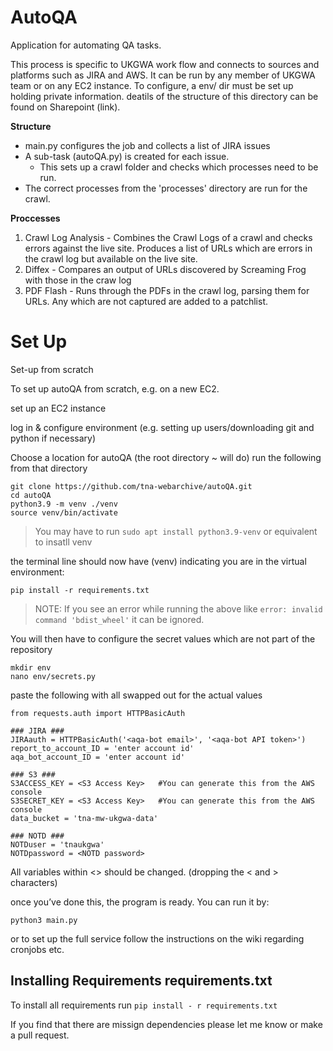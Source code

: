 # AutoQA
Application for automating QA tasks. 

This process is specific to UKGWA work flow and connects to sources and platforms such as JIRA and AWS.
It can be run by any member of UKGWA team or on any EC2 instance.
To configure, a env/ dir must be set up holding private information. deatils of the structure of this directory can be found on Sharepoint (link).

**Structure**
- main.py configures the job and collects a list of JIRA issues
- A sub-task (autoQA.py) is created for each issue. 
  - This sets up a crawl folder and checks which processes need to be run.
- The correct processes from the 'processes' directory are run for the crawl.

**Proccesses**
1. Crawl Log Analysis - Combines the Crawl Logs of a crawl and checks errors against the live site. Produces a list of URLs which are errors in the crawl log but available on the live site.
2. Diffex - Compares an output of URLs discovered by Screaming Frog with those in the craw log
3. PDF Flash - Runs through the PDFs in the crawl log, parsing them for URLs. Any which are not captured are added to a patchlist.

# Set Up

Set-up from scratch

To set up autoQA from scratch, e.g. on a new EC2.

set up an EC2 instance

log in & configure environment (e.g. setting up users/downloading git and python if necessary)

Choose a location for autoQA (the root directory ~ will do) run the following from that directory

```
git clone https://github.com/tna-webarchive/autoQA.git
cd autoQA
python3.9 -m venv ./venv
source venv/bin/activate
```
> You may have to run `sudo apt install python3.9-venv` or equivalent to insatll venv 

the terminal line should now have (venv) indicating you are in the virtual environment:

```
pip install -r requirements.txt
```
>NOTE: If you see an error while running the above like `error: invalid command 'bdist_wheel'` it can be ignored.

You will then have to configure the secret values which are not part of the repository

```
mkdir env
nano env/secrets.py
```


paste the following with all <placeholders> swapped out for the actual values

```
from requests.auth import HTTPBasicAuth

### JIRA ###
JIRAauth = HTTPBasicAuth('<aqa-bot email>', '<aqa-bot API token>')
report_to_account_ID = 'enter account id'
aqa_bot_account_ID = 'enter account id'

### S3 ###
S3ACCESS_KEY = <S3 Access Key>   #You can generate this from the AWS console
S3SECRET_KEY = <S3 Access Key>   #You can generate this from the AWS console
data_bucket = 'tna-mw-ukgwa-data'

### NOTD ###
NOTDuser = 'tnaukgwa'
NOTDpassword = <NOTD password>
```
All variables within <> should be changed. (dropping the < and > characters)


once you’ve done this, the program is ready. You can  run it by:
```
python3 main.py
```

or to set up the full service follow the instructions on the wiki regarding cronjobs etc.

## Installing Requirements requirements.txt
To install all requirements run `pip install - r requirements.txt` 

If you find that there are missign dependencies please let me know or make a pull request.
